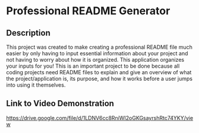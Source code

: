 # Professional README Generator

## Description

This project was created to make creating a professional README file much easier by only having to input essential information about your project and not having to worry about how it is organized. This application organizes your inputs for you! This is an important project to be done because all coding projects need README files to explain and give an overview of what the project/application is, its purpose, and how it works before a user jumps into using it themselves.

## Link to Video Demonstration

https://drive.google.com/file/d/1LDNV6cc8RniWI2oGKGsayrshRtc74YKY/view

